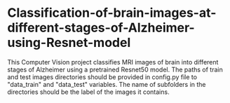 # Classification-of-brain-images-at-different-stages-of-Alzheimer-using-Resnet-model
This Computer Vision project classifies MRI images of brain into different stages of Alzheimer using a pretrained Resnet50 model. The paths of train and test images directories should be provided in config.py file  to "data_train" and "data_test" variables. The name of subfolders in the directories should be the label of the images it contains.
